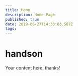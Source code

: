 ```yaml
---
title: Home
description: Home Page
published: true
date: 2019-06-27T14:33:03.587Z
tags: 
---
```


# handson

Your content here, thanks!